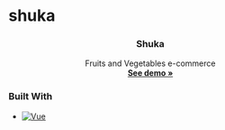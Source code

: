 # shuka

<div align="center">
<h3 align="center">Shuka</h3>
  <p align="center">
    Fruits and Vegetables e-commerce
    <br />
    <a href="https://shuka.onrender.com/#/"><strong>See demo »</strong></a>
  </p>
</div>

<!-- TECHNOLOGIES -->

### Built With

* [![Vue][Vue.js]][Vue-url]

<!-- MARKDOWN LINKS & IMAGES -->
[Vue.js]: https://img.shields.io/badge/Vue.js-35495E?style=for-the-badge&logo=vuedotjs&logoColor=4FC08D
[Vue-url]: https://vuejs.org/
